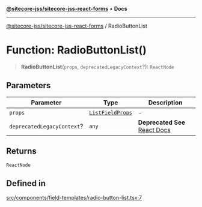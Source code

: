 [**@sitecore-jss/sitecore-jss-react-forms**](../README.md) • **Docs**

***

[@sitecore-jss/sitecore-jss-react-forms](../README.md) / RadioButtonList

# Function: RadioButtonList()

> **RadioButtonList**(`props`, `deprecatedLegacyContext`?): `ReactNode`

## Parameters

| Parameter | Type | Description |
| ------ | ------ | ------ |
| `props` | [`ListFieldProps`](../type-aliases/ListFieldProps.md) | - |
| `deprecatedLegacyContext`? | `any` | **Deprecated** **See** [React Docs](https://legacy.reactjs.org/docs/legacy-context.html#referencing-context-in-lifecycle-methods) |

## Returns

`ReactNode`

## Defined in

[src/components/field-templates/radio-button-list.tsx:7](https://github.com/Sitecore/jss/blob/d56062542bc79b861e80260c109b6674c65ef288/packages/sitecore-jss-react-forms/src/components/field-templates/radio-button-list.tsx#L7)
